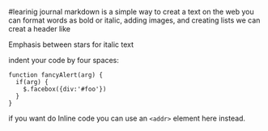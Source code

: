 #learinig journal 
markdown is a simple way to creat a text on the web you can format words as bold or italic, adding images, and creating lists
we can creat a header like
 
  
  Emphasis
between stars for italic text

 indent your code by four spaces:

    function fancyAlert(arg) {
      if(arg) {
        $.facebox({div:'#foo'})
      }
    }
 if you want do Inline code
 you can use an
`<addr>` element here instead.
